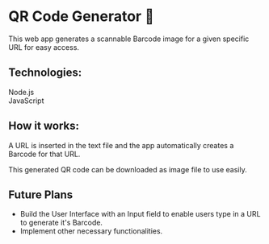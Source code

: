# QR Code Generator 🔲

This web app generates a scannable Barcode image for a given specific URL for easy access.

## Technologies: 

Node.js  
JavaScript

## How it works:

A URL is inserted in the text file and the app automatically creates a Barcode for that URL.

This generated QR code can be downloaded as image file to use easily.


## Future Plans

* Build the User Interface with an Input field to enable users type in a URL to generate it's Barcode.  
* Implement other necessary functionalities.

